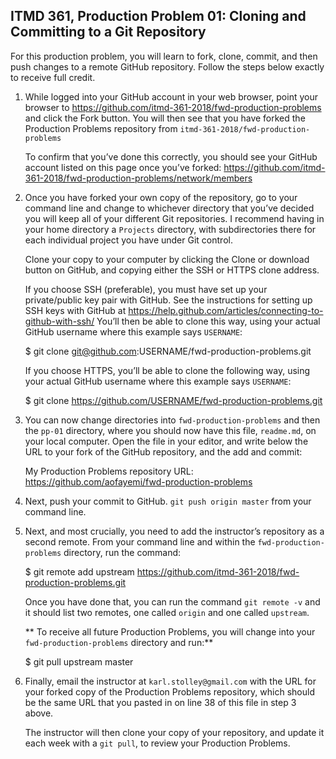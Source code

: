 ## ITMD 361, Production Problem 01: Cloning and Committing to a Git Repository

For this production problem, you will learn to fork, clone, commit, and then push changes to a
remote GitHub repository. Follow the steps below exactly to receive full credit.

1. While logged into your GitHub account in your web browser, point your browser to
   https://github.com/itmd-361-2018/fwd-production-problems and click the Fork button. You will then
   see that you have forked the Production Problems repository from
   `itmd-361-2018/fwd-production-problems`

   To confirm that you’ve done this correctly, you should see your GitHub account listed on this
   page once you’ve forked: https://github.com/itmd-361-2018/fwd-production-problems/network/members

2. Once you have forked your own copy of the repository, go to your command line and change to
   whichever directory that you’ve decided you will keep all of your different Git repositories. I
   recommend having in your home directory a `Projects` directory, with subdirectories there for
   each individual project you have under Git control.

   Clone your copy to your computer by clicking the Clone or download button on GitHub, and copying
   either the SSH or HTTPS clone address.

   If you choose SSH (preferable), you must have set up your private/public key pair with GitHub.
   See the instructions for setting up SSH keys with GitHub at
   https://help.github.com/articles/connecting-to-github-with-ssh/ You’ll then be able to clone this
   way, using your actual GitHub username where this example says `USERNAME`:

     $ git clone git@github.com:USERNAME/fwd-production-problems.git

   If you choose HTTPS, you’ll be able to clone the following way, using your actual GitHub username where
   this example says `USERNAME`:

     $ git clone https://github.com/USERNAME/fwd-production-problems.git

3. You can now change directories into `fwd-production-problems` and then the `pp-01` directory,
   where you should now have this file, `readme.md`, on your local computer. Open the file in your
   editor, and write below the URL to your fork of the GitHub repository, and the add and commit:

   My Production Problems repository URL: https://github.com/aofayemi/fwd-production-problems

4. Next, push your commit to GitHub. `git push origin master` from your command line.

5. Next, and most crucially, you need to add the instructor’s repository as a second remote.
   From your command line and within the `fwd-production-problems` directory, run the command:

     $ git remote add upstream https://github.com/itmd-361-2018/fwd-production-problems.git

   Once you have done that, you can run the command `git remote -v` and it should list two remotes,
   one called `origin` and one called `upstream`.

   ** To receive all future Production Problems, you will change into your `fwd-production-problems`
   directory and run:**

     $ git pull upstream master

6. Finally, email the instructor at `karl.stolley@gmail.com` with the URL for your forked copy of the
   Production Problems repository, which should be the same URL that you pasted in on line 38 of
   this file in step 3 above.

   The instructor will then clone your copy of your repository, and update it each week with a
   `git pull`, to review your Production Problems.
